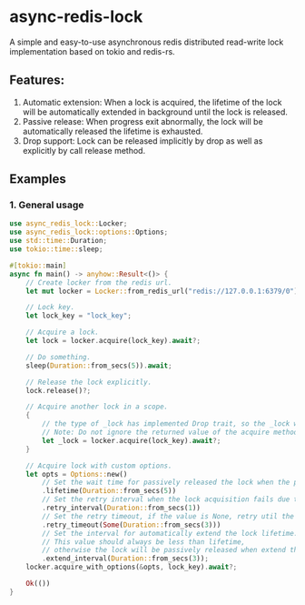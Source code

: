 # async-redis-lock

A simple and easy-to-use asynchronous redis distributed read-write lock implementation based on tokio and redis-rs.

## Features:

1. Automatic extension: When a lock is acquired, the lifetime of the lock will be automatically extended in background
   until the lock is released.
2. Passive release: When progress exit abnormally, the lock will be automatically released the lifetime is exhausted.
3. Drop support: Lock can be released implicitly by drop as well as explicitly by call release method.

## Examples

### 1. General usage

```rust
use async_redis_lock::Locker;
use async_redis_lock::options::Options;
use std::time::Duration;
use tokio::time::sleep;

#[tokio::main]
async fn main() -> anyhow::Result<()> {
    // Create locker from the redis url.
    let mut locker = Locker::from_redis_url("redis://127.0.0.1:6379/0").await?;

    // Lock key.
    let lock_key = "lock_key";

    // Acquire a lock.
    let lock = locker.acquire(lock_key).await?;

    // Do something.
    sleep(Duration::from_secs(5)).await;

    // Release the lock explicitly.
    lock.release()?;

    // Acquire another lock in a scope.
    {
        // the type of _lock has implemented Drop trait, so the _lock will be automatically released when _lock goes out the scope.
        // Note: Do not ignore the returned value of the acquire method, otherwise the lock will be released immediately.
        let _lock = locker.acquire(lock_key).await?;
    }

    // Acquire lock with custom options.
    let opts = Options::new()
        // Set the wait time for passively released the lock when the process exits abnormally.
        .lifetime(Duration::from_secs(5))
        // Set the retry interval when the lock acquisition fails due to reasons such as existing other locks.
        .retry_interval(Duration::from_secs(1))
        // Set the retry timeout, if the value is None, retry util the lock acquisition success.
        .retry_timeout(Some(Duration::from_secs(3)))
        // Set the interval for automatically extend the lock lifetime.
        // This value should always be less than lifetime,
        // otherwise the lock will be passively released when extend the lifetime.
        .extend_interval(Duration::from_secs(3));
    locker.acquire_with_options(&opts, lock_key).await?;

    Ok(())
}
```
